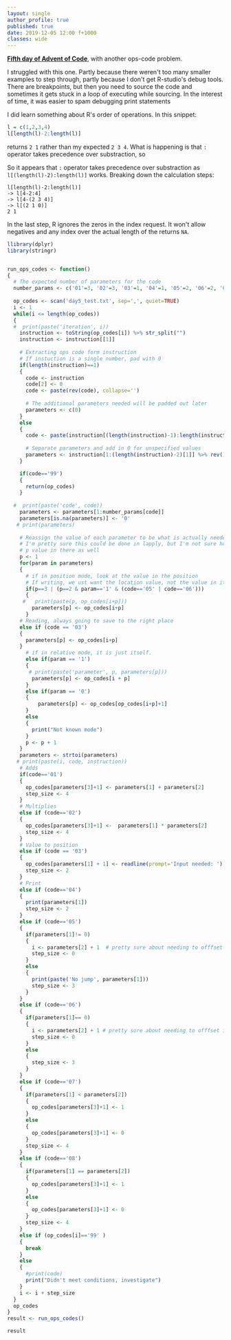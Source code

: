 ```yaml
---
layout: single
author_profile: true
published: true
date: 2019-12-05 12:00 f+1000
classes: wide
---
```


__[Fifth day of Advent of Code](https://adventofcode.com/2019/day/4)__, with another ops-code problem. 

I struggled with this one. Partly because there weren't too many smaller examples to step through, partly because I don't get R-studio's debug tools. There are breakpoints, but then you need to source the code and sometimes it gets stuck in a loop of executing while sourcing. In the interest of time, it was easier to spam debugging print statements

I did learn something about R's order of operations. In this snippet:

```R 
l = c(1,2,3,4)
l[length(l)-2:length(l)]
```
returns `2 1` rather than my expected `2 3 4`. What is happening is that `:` operator takes precedence over substraction, so 

So it appears that `:` operator takes precedence over substraction as `l[(length(l)-2):length(l)]` works. Breaking down the calculation steps:

```
l[length(l)-2:length(l)]
-> l[4-2:4]
-> l[4-(2 3 4)]
-> l[(2 1 0)]
2 1
```
In the last step, R ignores the zeros in the index request. It won't allow negatives and any index over the actual length of the returns `NA`. 

```R
llibrary(dplyr)
library(stringr)


run_ops_codes <- function()
{
  # The expected number of parameters for the code
  number_params <- c('01'=3, '02'=3, '03'=1, '04'=1, '05'=2, '06'=2, '07'=3, '08'=3)
  
  op_codes <- scan('day5_test.txt', sep=',', quiet=TRUE)
  i <- 1
  while(i <= length(op_codes))
  {
  #  print(paste('iteration', i))
    instruction <- toString(op_codes[i]) %>% str_split("")
    instruction <- instruction[[1]]
    
    # Extracting ops code form instruction
    # If instuction is a single number, pad with 0
    if(length(instruction)==1)
    {
      code <- instruction
      code[2] <- 0
      code <- paste(rev(code), collapse='')
      
      # The additional parameters needed will be padded out later
      parameters <- c(0)
    }
    else
    {
      code <- paste(instruction[(length(instruction)-1):length(instruction)], collapse='')
      
      # Separate parameters and add in 0 for unspecified values
      parameters <- instruction[1:(length(instruction)-2)[1]] %>% rev()
    }

    if(code=='99')
    {
      return(op_codes)
    }
    
  #  print(paste('code', code))
    parameters <- parameters[1:number_params[code]]
    parameters[is.na(parameters)] <- '0'
   # print(parameters)
 
    # Reassign the value of each parameter to be what is actually needed
    # I'm pretty sure this could be done in lapply, but I'm not sure how to get
    # p value in there as well
    p <- 1
    for(param in parameters)
    {
      # if in position mode, look at the value in the position
      # If writing, we ust want the location value, not the value in it
      if(p==3 | (p==2 & param=='1' & (code=='05' | code=='06')))
      {
     #   print(paste(p, op_codes[i+p]))
        parameters[p] <- op_codes[i+p]
      }
    # Reading, always going to save to the right place
    else if (code == '03')
    {
      parameters[p] <- op_codes[i+p]
    }
      # if in relative mode, it is just itself. 
      else if(param == '1')
      {
       # print(paste('parameter', p, parameters[p]))
        parameters[p] <- op_codes[i + p]
      }
      else if(param == '0')
      {
          parameters[p] <- op_codes[op_codes[i+p]+1]
      }
      else
      {
        print("Not known mode")
      }
      p <- p + 1
    }
    parameters <- strtoi(parameters)
   # print(paste(i, code, instruction))
    # Adds
    if(code=='01')
    {
      op_codes[parameters[3]+1] <- parameters[1] + parameters[2]
      step_size <- 4
    }
    # Multiplies
    else if (code=='02')
    {
      op_codes[parameters[3]+1] <-  parameters[1] * parameters[2]
      step_size <- 4
    }
    # Value to position
    else if (code == '03')
    {
      op_codes[parameters[1] + 1] <- readline(prompt='Input needed: ') %>% as.integer()
      step_size <- 2
    }
    # Print
    else if (code=='04')
    {
      print(parameters[1])
      step_size <- 2
    }
    else if (code=='05')
    {
      if(parameters[1]!= 0)
      {
        i <- parameters[2] + 1  # pretty sure about needing to offfset it by -1
        step_size <- 0
      }
      else
      {
        print(paste('No jump', parameters[1]))
        step_size <- 3
      }
    }
    else if (code=='06')
    {
      if(parameters[1]== 0)
      {
        i <- parameters[2] + 1 # pretty sure about needing to offfset it by -1
        step_size <- 0
      }
      else
      {
        step_size <- 3
      }
    }
    else if (code=='07')
    {
      if(parameters[1] < parameters[2])
      {
        op_codes[parameters[3]+1] <- 1
      }
      else
      {
        op_codes[parameters[3]+1] <- 0
      }
      step_size <- 4
    }
    else if (code=='08')
    {
      if(parameters[1] == parameters[2])
      {
        op_codes[parameters[3]+1] <- 1
      }
      else
      {
        op_codes[parameters[3]+1] <- 0
      }
      step_size <- 4
    }
    else if (op_codes[i]=='99' )
    {
      break
    }
    else
    {
      #print(code)
      print("Didn't meet conditions, investigate")
    }
    i <- i + step_size
  }
  op_codes
}
result <- run_ops_codes()

result
```